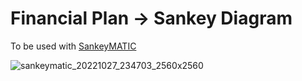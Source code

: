 # Financial Plan -> Sankey Diagram

To be used with [SankeyMATIC](http://sankeymatic.com/build/)

![sankeymatic_20221027_234703_2560x2560](https://user-images.githubusercontent.com/14162899/198412096-35e2180b-9860-444f-bdad-98a980c66f90.png)
